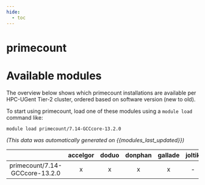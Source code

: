 ```yaml
---
hide:
  - toc
---
```


primecount
==========

# Available modules


The overview below shows which primecount installations are available per HPC-UGent Tier-2 cluster, ordered based on software version (new to old).

To start using primecount, load one of these modules using a `module load` command like:

```shell
module load primecount/7.14-GCCcore-13.2.0
```

*(This data was automatically generated on {{modules_last_updated}})*  

| |accelgor|doduo|donphan|gallade|joltik|shinx|skitty|
| :---: | :---: | :---: | :---: | :---: | :---: | :---: | :---: |
|primecount/7.14-GCCcore-13.2.0|x|x|x|x|-|x|x|

